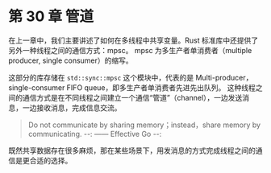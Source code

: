 # 第 30 章 管道

在上一章中，我们主要讲述了如何在多线程中共享变量。Rust 标准库中还提供了另外一种线程之间的通信方式：mpsc。
mpsc 为多生产者单消费者（multiple producer, single consumer）的缩写。

这部分的库存储在 `std::sync::mpsc` 这个模块中，代表的是 Multi-producer，single-consumer FIFO queue，即多生产者单消费者先进先出队列。
这种线程之间的通信方式是在不同线程之间建立一个通信“管道”（channel），一边发送消息，一边接收消息，完成信息交流。

> Do not communicate by sharing memory；instead，share memory by communicating.
> --:
> —— Effective Go
> --:

既然共享数据存在很多麻烦，那在某些场景下，用发消息的方式完成线程之间的通信是更合适的选择。
